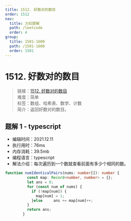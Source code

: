 ```yaml
---
title: 1512. 好数对的数目
order: 1512
nav:
  title: 力扣题解
  path: /leetcode
  order: 4
group:
  title: 1501-1600
  path: /1501-1600
  order: 1501
---
```


# 1512. 好数对的数目
    
> 链接：[1512. 好数对的数目](https://leetcode-cn.com/problems/number-of-good-pairs/)  
> 难度：简单  
> 标签：数组、哈希表、数学、计数  
> 简介：返回好数对的数目。
      
## 题解 1 - typescript
- 编辑时间：2021.12.11
- 执行用时：76ms
- 内存消耗：39.5mb
- 编程语言：typescript
- 解法介绍：每次遍历到一个数就查看前面有多少个相同的数。
```typescript
function numIdenticalPairs(nums: number[]): number {
          const map: Record<number, number> = {};
          let ans = 0;
          for (const num of nums) {
            if (!map[num]) {
              map[num] = 1;
            }else     ans += map[num]++;
          }
          return ans;
        }
```

      